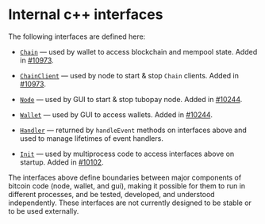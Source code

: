 # Internal c++ interfaces

The following interfaces are defined here:

* [`Chain`](chain.h) — used by wallet to access blockchain and mempool state. Added in [#10973](https://github.com/bitcoin/bitcoin/pull/10973).

* [`ChainClient`](chain.h) — used by node to start & stop `Chain` clients. Added in [#10973](https://github.com/bitcoin/bitcoin/pull/10973).

* [`Node`](node.h) — used by GUI to start & stop tubopay node. Added in [#10244](https://github.com/bitcoin/bitcoin/pull/10244).

* [`Wallet`](wallet.h) — used by GUI to access wallets. Added in [#10244](https://github.com/bitcoin/bitcoin/pull/10244).

* [`Handler`](handler.h) — returned by `handleEvent` methods on interfaces above and used to manage lifetimes of event handlers.

* [`Init`](init.h) — used by multiprocess code to access interfaces above on startup. Added in [#10102](https://github.com/bitcoin/bitcoin/pull/10102).

The interfaces above define boundaries between major components of bitcoin code (node, wallet, and gui), making it possible for them to run in different processes, and be tested, developed, and understood independently. These interfaces are not currently designed to be stable or to be used externally.
